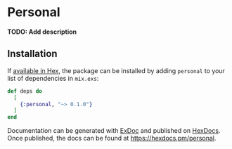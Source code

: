 # Personal

**TODO: Add description**

## Installation

If [available in Hex](https://hex.pm/docs/publish), the package can be installed
by adding `personal` to your list of dependencies in `mix.exs`:

```elixir
def deps do
  [
    {:personal, "~> 0.1.0"}
  ]
end
```

Documentation can be generated with [ExDoc](https://github.com/elixir-lang/ex_doc)
and published on [HexDocs](https://hexdocs.pm). Once published, the docs can
be found at <https://hexdocs.pm/personal>.

